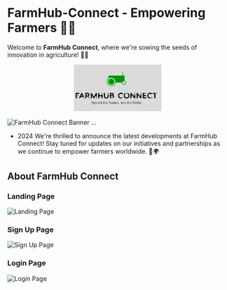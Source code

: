 # FarmHub-Connect - Empowering Farmers 🌾🚜

Welcome to **FarmHub Connect**, where we're sowing the seeds of innovation in agriculture! 🌱🌐

<div style="text-align: center;">
    <img src="src/log.jpg" alt="FarmHub-Connect" width="200"/>
</div>

![FarmHub Connect Banner](https://readme-typing-svg.herokuapp.com/?font=Righteous&size=35&center=true&vCenter=true&width=500&height=70&duration=4000&color=00ff00&lines=Welcome+to+FarmHub+Connect!;🚜🌾+Empowering+Agriculture)
...

- 2024 We're thrilled to announce the latest developments at FarmHub Connect! Stay tuned for updates on our initiatives and partnerships as we continue to empower farmers worldwide. 🌱🌍

## About FarmHub Connect
### Landing Page
<img src="src/Landing_page.jpg" alt="Landing Page" width="400">

### Sign Up Page
<img src="src/Signup_page.jpg" alt="Sign Up Page" width="400">

### Login Page
<img src="src/Login_page.jpg" alt="Login Page" width="400">



